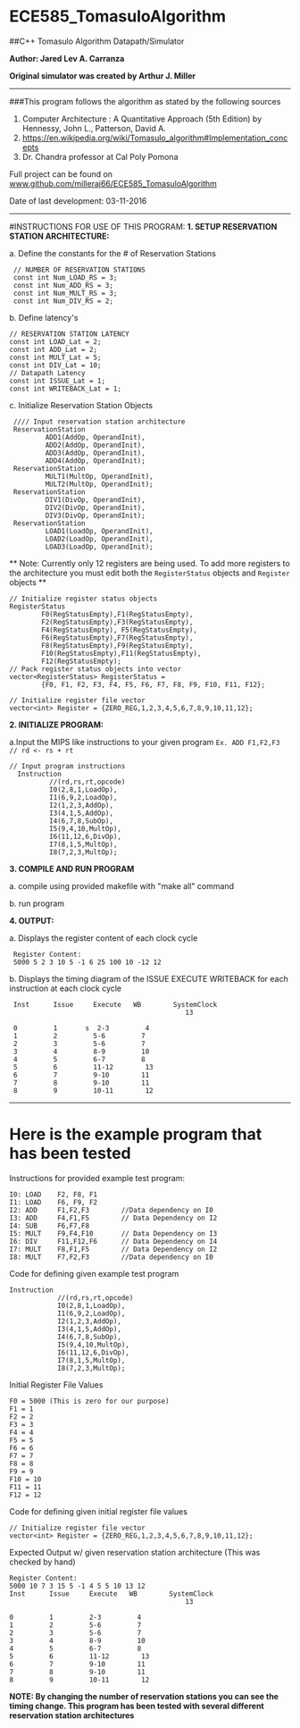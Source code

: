 # ECE585_TomasuloAlgorithm
##C++ Tomasulo Algorithm Datapath/Simulator

**Author:   Jared Lev A. Carranza**

**Original simulator was created by Arthur J. Miller**

___

###This program follows the algorithm as stated by the following sources
1. Computer Architecture : A Quantitative Approach (5th Edition) by Hennessy, John L., Patterson, David A.
2. https://en.wikipedia.org/wiki/Tomasulo_algorithm#Implementation_concepts
3. Dr. Chandra professor at Cal Poly Pomona

Full project can be found on www.github.com/milleraj66/ECE585_TomasuloAlgorithm

Date of last development: 03-11-2016

___

#INSTRUCTIONS FOR USE OF THIS PROGRAM:
**1. SETUP RESERVATION STATION ARCHITECTURE:**

 a. Define the constants for the # of Reservation Stations
     
     // NUMBER OF RESERVATION STATIONS
     const int Num_LOAD_RS = 3;
     const int Num_ADD_RS = 3;
     const int Num_MULT_RS = 3;
     const int Num_DIV_RS = 2;
 
 b. Define latency's
    
    // RESERVATION STATION LATENCY
    const int LOAD_Lat = 2;
    const int ADD_Lat = 2;
    const int MULT_Lat = 5;
    const int DIV_Lat = 10;
    // Datapath Latency
    const int ISSUE_Lat = 1;
    const int WRITEBACK_Lat = 1;
    
 c. Initialize Reservation Station Objects
 
     //// Input reservation station architecture
     ReservationStation
             ADD1(AddOp, OperandInit),
             ADD2(AddOp, OperandInit),
             ADD3(AddOp, OperandInit),
             ADD4(AddOp, OperandInit);
     ReservationStation
             MULT1(MultOp, OperandInit),
             MULT2(MultOp, OperandInit);
     ReservationStation
             DIV1(DivOp, OperandInit),
             DIV2(DivOp, OperandInit),
             DIV3(DivOp, OperandInit);
     ReservationStation
             LOAD1(LoadOp, OperandInit),
             LOAD2(LoadOp, OperandInit),
             LOAD3(LoadOp, OperandInit);
     
** Note: Currently only 12 registers are being used. To add more registers to the architecture
you must edit both the `RegisterStatus` objects and `Register` objects  **

    // Initialize register status objects
    RegisterStatus
            F0(RegStatusEmpty),F1(RegStatusEmpty),
            F2(RegStatusEmpty),F3(RegStatusEmpty),
            F4(RegStatusEmpty), F5(RegStatusEmpty),
            F6(RegStatusEmpty),F7(RegStatusEmpty),
            F8(RegStatusEmpty),F9(RegStatusEmpty),
            F10(RegStatusEmpty),F11(RegStatusEmpty),
            F12(RegStatusEmpty);
    // Pack register status objects into vector
    vector<RegisterStatus> RegisterStatus =
            {F0, F1, F2, F3, F4, F5, F6, F7, F8, F9, F10, F11, F12};

    // Initialize register file vector
    vector<int> Register = {ZERO_REG,1,2,3,4,5,6,7,8,9,10,11,12};

**2. INITIALIZE PROGRAM:**

 a.Input the MIPS like instructions to your given program `Ex. ADD F1,F2,F3 // rd <- rs + rt`
  
    // Input program instructions
      Instruction
              //(rd,rs,rt,opcode)
              I0(2,8,1,LoadOp),
              I1(6,9,2,LoadOp),
              I2(1,2,3,AddOp),
              I3(4,1,5,AddOp),
              I4(6,7,8,SubOp),
              I5(9,4,10,MultOp),
              I6(11,12,6,DivOp),
              I7(8,1,5,MultOp),
              I8(7,2,3,MultOp);
 
**3. COMPILE AND RUN PROGRAM**

 a. compile using provided makefile with "make all" command
 
 b. run program
 
**4. OUTPUT:**
     
 a. Displays the register content of each clock cycle

     Register Content:
     5000 5 2 3 10 5 -1 6 25 100 10 -12 12
     
 b. Displays the timing diagram of the ISSUE EXECUTE WRITEBACK for each instruction at each clock cycle
 
     Inst      Issue     Execute   WB        SystemClock
                                                13

     0         1       s  2-3         4         
     1         2         5-6         7         
     2         3         5-6         7         
     3         4         8-9         10        
     4         5         6-7         8         
     5         6         11-12        13        
     6         7         9-10        11        
     7         8         9-10        11        
     8         9         10-11        12        
 
___

 
# Here is the example program that has been tested
 
Instructions for provided example test program:
 
    I0: LOAD    F2, F8, F1
    I1: LOAD    F6, F9, F2
    I2: ADD     F1,F2,F3        //Data dependency on I0
    I3: ADD     F4,F1,F5        // Data Dependency on I2
    I4: SUB     F6,F7,F8        
    I5: MULT    F9,F4,F10       // Data Dependency on I3
    I6: DIV     F11,F12,F6      // Data Dependency on I4
    I7: MULT    F8,F1,F5        // Data Dependency on I2
    I8: MULT    F7,F2,F3        //Data dependency on I0
 
Code for defining given example test program

    Instruction
                //(rd,rs,rt,opcode)
                I0(2,8,1,LoadOp),
                I1(6,9,2,LoadOp),
                I2(1,2,3,AddOp),
                I3(4,1,5,AddOp),
                I4(6,7,8,SubOp),
                I5(9,4,10,MultOp),
                I6(11,12,6,DivOp),
                I7(8,1,5,MultOp),
                I8(7,2,3,MultOp);
                
Initial Register File Values
    
    F0 = 5000 (This is zero for our purpose)
    F1 = 1
    F2 = 2
    F3 = 3
    F4 = 4
    F5 = 5
    F6 = 6
    F7 = 7 
    F8 = 8 
    F9 = 9
    F10 = 10
    F11 = 11
    F12 = 12
    
Code for defining given initial register file values

    // Initialize register file vector
    vector<int> Register = {ZERO_REG,1,2,3,4,5,6,7,8,9,10,11,12};
    
Expected Output w/ given reservation station architecture (This was checked by hand)

    Register Content:
    5000 10 7 3 15 5 -1 4 5 5 10 13 12 
    Inst      Issue     Execute   WB        SystemClock
                                                13

    0         1         2-3         4         
    1         2         5-6         7         
    2         3         5-6         7         
    3         4         8-9         10        
    4         5         6-7         8         
    5         6         11-12        13        
    6         7         9-10        11        
    7         8         9-10        11        
    8         9         10-11        12    

**NOTE: By changing the number of reservation stations you can see the timing change.
This program has been tested with several different reservation station architectures**
